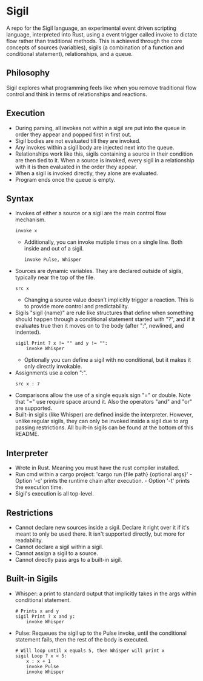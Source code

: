 # Sigil
A repo for the Sigil language, an experimental event driven scripting language, interpreted into Rust, using a event trigger called invoke to dictate flow rather than traditional methods. This is achieved through the core concepts of sources (variables), sigils (a combination of a function and conditional statement), relationships, and a queue.

## Philosophy
Sigil explores what programming feels like when you remove traditional flow control and think in terms of relationships and reactions.

## Execution
- During parsing, all invokes not within a sigil are put into the queue in order they appear and popped first in first out.
- Sigil bodies are not evaluated till they are invoked.
- Any invokes within a sigil body are injected next into the queue.
- Relationships work like this, sigils containing a source in their condition are then tied to it. When a source is invoked, every sigil in a relationship with it is then evaluated in the order they appear.
- When a sigil is invoked directly, they alone are evaluated.
- Program ends once the queue is empty.

## Syntax
- Invokes of either a source or a sigil are the main control flow mechanism.
    ```
    invoke x
    ```
    - Additionally, you can invoke mutiple times on a single line. Both inside and out of a sigil.
        ```
        invoke Pulse, Whisper
        ```
- Sources are dynamic variables. They are declared outside of sigils, typically near the top of the file.
    ```
    src x
    ```
    - Changing a source value doesn’t implicitly trigger a reaction. This is to provide more control and predictability.
- Sigils "sigil {name}" are rule like structures that define when something should happen through a conditional statement started with "?", and if it evaluates true then it moves on to the body (after ":", newlined, and indented).
    ```
    sigil Print ? x != "" and y != "":
        invoke Whisper
    ```
    - Optionally you can define a sigil with no conditional, but it makes it only directly invokable.
- Assignments use a colon ":".
    ```
    src x : 7
    ```
- Comparisons allow the use of a single equals sign "=" or double. Note that "=" use require space around it. Also the operators "and" and "or" are supported. 
- Built-in sigils (like Whisper) are defined inside the interpreter. However, unlike regular sigils, they can only be invoked inside a sigil due to arg passing restrictions. All built-in sigils can be found at the bottom of this README.

## Interpreter
- Wrote in Rust. Meaning you must have the rust compiler installed.
- Run cmd within a cargo project: 'cargo run {file path} {optional args}'
        - Option '-c' prints the runtime chain after execution.
        - Option '-t' prints the execution time.
- Sigil's execution is all top-level.

## Restrictions
- Cannot declare new sources inside a sigil. Declare it right over it if it's meant to only be used there. It isn't supported directly, but more for readability.
- Cannot declare a sigil within a sigil.
- Cannot assign a sigil to a source.
- Cannot directly pass args to a built-in sigil.

## Built-in Sigils
- Whisper: a print to standard output that implicitly takes in the args within conditional statement.
    ```
    # Prints x and y
    sigil Print ? x and y:
        invoke Whisper
    ```
- Pulse: Requeues the sigil up to the Pulse invoke, until the conditional statement fails, then the rest of the body is executed.
    ```
    # Will loop until x equals 5, then Whisper will print x
    sigil Loop ? x < 5:
        x : x + 1
        invoke Pulse
        invoke Whisper
    ```
